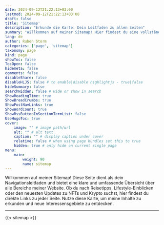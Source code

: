 ```yaml
---
date: 2024-09-12T21:22:13+03:00
lastmod: 2024-09-12T21:22:13+03:00
draft: false
title: 'Sitemap'
description: "Erkunde die Karte: Dein Leitfaden zu allen Seiten"
summary: "Willkommen auf meiner Sitemap! Hier findest du eine vollständige Übersicht aller Seiten meiner Website, sodass du Inhalte zu Reisen, Lifestyle, NFTs und mehr leicht entdecken und navigieren kannst."
lang: de
author: Ruben Storm
categories: ['page', 'sitemap']
taxonomy: page
kind: page
showToc: false
TocOpen: false
hidemeta: false
comments: false
disableShare: false
disableHLJS: false # to enable|disable highlightjs - true|false
hideSummary: false
searchHidden: false # Hide or show in search
ShowReadingTime: true
ShowBreadCrumbs: true
ShowPostNavLinks: true
ShowWordCount: true
ShowRssButtonInSectionTermList: false
UseHugoToc: true
cover:
    image: "" # image path/url
    alt: "" # alt text
    caption: "" # display caption under cover
    relative: false # when using page bundles set this to true
    hidden: true # only hide on current single page
menu: 
    main:
        weight: 90
        name: sitemap
---
```


Willkommen auf meiner Sitemap! Diese Seite dient als dein Navigationsleitfaden und bietet eine klare und umfassende Übersicht über alle Bereiche meiner Website. Ob du nach Reisetipps, Lifestyle-Einblicken oder den neuesten Updates zu NFTs und Krypto suchst, hier findest du direkte Links zu jeder Seite. Nutze diese Karte, um meine Inhalte zu erkunden und neue Interessensgebiete zu entdecken.

---

{{< sitemap >}}



